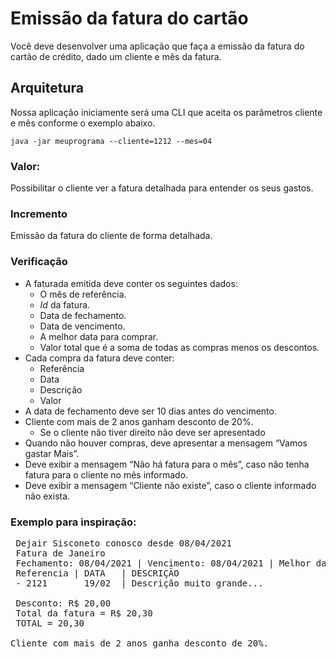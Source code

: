 # Emissão da fatura do cartão

Você deve desenvolver uma aplicação que faça a emissão da fatura do cartão de crédito, dado um cliente e mês da fatura.



## Arquitetura

Nossa aplicação iniciamente será uma CLI que aceita os parâmetros cliente e mês conforme o exemplo abaixo.

``java -jar meuprograma --cliente=1212 --mes=04``


### Valor:

Possibilitar o cliente ver a fatura detalhada para entender os seus gastos.

### Incremento

Emissão da fatura do cliente de forma detalhada.

### Verificação
 - A faturada emitida deve conter os seguintes dados:
   - O mês de referência.
   - _Id_ da fatura.
   - Data de fechamento.
   - Data de vencimento.
   - A melhor data para comprar.
   - Valor total que é a soma de todas as compras menos os descontos.
 - Cada compra da fatura deve conter:
   - Referência
   - Data
   - Descrição
   - Valor
 - A data de fechamento deve ser 10 dias antes do vencimento.  
 - Cliente com mais de 2 anos ganham desconto de 20%.
   - Se o cliente não tiver direito não deve ser apresentado
 - Quando não houver compras, deve apresentar a mensagem “Vamos gastar Mais”.
 - Deve exibir a mensagem “Não há fatura para o mês”, caso não tenha fatura para o cliente no mês informado.
 - Deve exibir a mensagem “Cliente não existe”, caso o cliente informado não exista.
   
### Exemplo para inspiração:

 <pre>
 Dejair Sisconeto conosco desde 08/04/2021
 Fatura de Janeiro
 Fechamento: 08/04/2021 | Vencimento: 08/04/2021 | Melhor data compra 07/04/2021
 Referencia | DATA   | DESCRIÇÃO                               | VALOR
 - 2121       19/02  | Descrição muito grande...               | R$ 2,00
 
 Desconto: R$ 20,00
 Total da fatura = R$ 20,30 
 TOTAL = 20,30

Cliente com mais de 2 anos ganha desconto de 20%.
</pre>
